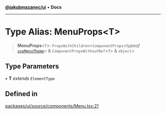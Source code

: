 [**@jakubmazanec/ui**](../README.md) • **Docs**

---

# Type Alias: MenuProps\<T\>

> **MenuProps**\<`T`\>: `PropsWithChildren`\<`ComponentProps`\<_typeof_
> [`useMenuTheme`](../functions/useMenuTheme.md)\> & `ComponentPropsWithoutRef`\<`T`\> & `object`\>

## Type Parameters

• **T** _extends_ `ElementType`

## Defined in

[packages/ui/source/components/Menu.tsx:21](https://github.com/jakubmazanec/tools/blob/29163046acd1da0224b08fd05ca40f385e9ab4e5/packages/ui/source/components/Menu.tsx#L21)
